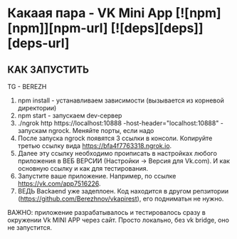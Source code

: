 # Какаая пара -  VK Mini App [![npm][npm]][npm-url] [![deps][deps]][deps-url]

## КАК ЗАПУСТИТЬ

TG - BEREZH

1. npm install - устанавливаем зависимости (вызывается из корневой директории)
2. npm start - запускаем dev-сервер
3. ./ngrok http https://localhost:10888 -host-header="localhost:10888" - запускам ngrock. Меняйте порты, если надо
4. После запуска ngrock появятся 3 ссылки в консоли. Копируйте третью ссылку вида  https://bfa4f7763318.ngrok.io.
5. Далее эту ссылку необходимо проиписать в настройках любого приложения в ВЕБ ВЕРСИИ (Настройки -> Версия для Vk.com). И как основную ссылку и как для тестирования.
6. Запустите ваше приложение. Например, по ссылке https://vk.com/app7516226. 
7. ВЕДЬ Backaend уже задеплоен. Код находится в другом репзитории (https://github.com/Berezhnov/vkapirest), его подниматьн не нужно.

ВАЖНО: приложение разрабатывалось и тестировалось сразу в окружении Vk MINI APP через сайт. 
Просто локально, без vk bridge, оно не запустится.
